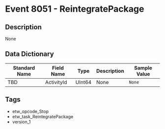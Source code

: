 # Event 8051 - ReintegratePackage

## Description
None

## Data Dictionary
|Standard Name|Field Name|Type|Description|Sample Value|
|---|---|---|---|---|
|TBD|ActivityId|UInt64|None|`None`|

## Tags
* etw_opcode_Stop
* etw_task_ReintegratePackage
* version_1